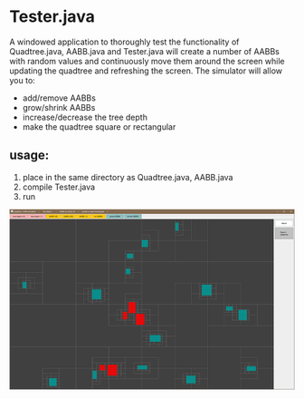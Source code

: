 # Tester.java
A windowed application to thoroughly test the functionality of Quadtree.java, AABB.java and Tester.java will create a number of AABBs with random values and continuously move them around the screen while updating the quadtree and refreshing the screen. The simulator will allow you to:
- add/remove AABBs
- grow/shrink AABBs
- increase/decrease the tree depth
- make the quadtree square or rectangular

## usage:
1. place in the same directory as Quadtree.java, AABB.java
2. compile Tester.java
3. run

![Qt simulator](https://github.com/The-AJF/Images/blob/master/simulator.png)
